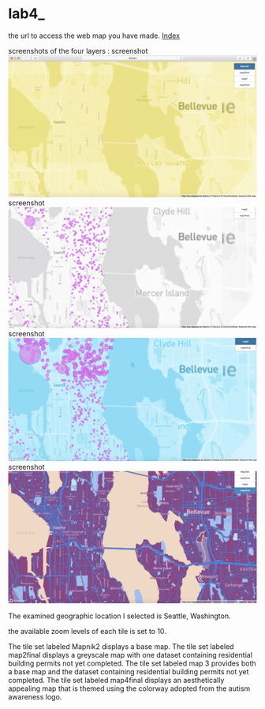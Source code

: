 # lab4_
the url to access the web map you have made.
[Index](index.html)

screenshots of the four layers :
screenshot ![](screenshot/mapa.png)
screenshot ![](screenshot/mapb.png)
screenshot ![](screenshot/mapc.png)
screenshot ![](screenshot/mapd.png)

The examined geographic location I selected is Seattle, Washington.

the available zoom levels of each tile is set to 10.

The tile set labeled Mapnik2 displays a base map.
The tile set labeled map2final displays a greyscale map with one dataset containing residential building permits not yet completed.
The tile set labeled map 3 provides both a base map and the dataset containing residential building permits not yet completed.
The tile set labeled map4final displays an aesthetically appealing map that is themed using the colorway adopted from the autism awareness logo.